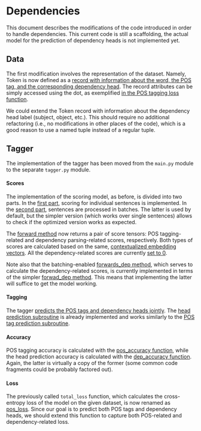 # Dependencies

This document describes the modifications of the code introduced in order to
handle dependencies.  This current code is still a scaffolding, the actual
model for the prediction of dependency heads is not implemented yet.


## Data

The first modification involves the representation of the dataset.  Namely,
Token is now defined as a [record with information about the word, the POS tag,
and the corresponding dependency
head](https://github.com/kawu/hhu-dl-materials/blob/897a6ad472389b406f857c2eef12573d79ba383c/universal-pos-deps/data.py#L8-L26).
The record attributes can be simply accessed using the dot, as exemplified [in
the POS tagging loss
function](https://github.com/kawu/hhu-dl-materials/blob/897a6ad472389b406f857c2eef12573d79ba383c/universal-pos-deps/tagger.py#L332-L333).

We could extend the Token record with information about the dependency head
label (subject, object, etc.).  This should require no additional refactoring
(i.e., no modifications in other places of the code), which is a good reason to
use a named tuple instead of a regular tuple.


## Tagger

The implementation of the tagger has been moved from the `main.py` module to
the separate `tagger.py` module.

#### Scores

The implementation of the scoring model, as before, is divided into two parts.
In the [first
part](https://github.com/kawu/hhu-dl-materials/blob/897a6ad472389b406f857c2eef12573d79ba383c/universal-pos-deps/tagger.py#L49-L105),
scoring for individual sentences is implemented.  In the [second
part](https://github.com/kawu/hhu-dl-materials/blob/897a6ad472389b406f857c2eef12573d79ba383c/universal-pos-deps/tagger.py#L107-L187),
sentences are processed in batches.  The latter is used by default, but the
simpler version (which works over single sentences) allows to check if the
optimized version works as expected.

The [forward
method](https://github.com/kawu/hhu-dl-materials/blob/897a6ad472389b406f857c2eef12573d79ba383c/universal-pos-deps/tagger.py#L89-L105)
now returns a pair of score tensors: POS tagging-related and dependency
parsing-related scores, respectively.  Both types of scores are calculated
based on the same, [contextualized embedding
vectors](https://github.com/kawu/hhu-dl-materials/blob/897a6ad472389b406f857c2eef12573d79ba383c/universal-pos-deps/tagger.py#L53-L67).
All the dependency-related scores are currently [set to
0](https://github.com/kawu/hhu-dl-materials/blob/897a6ad472389b406f857c2eef12573d79ba383c/universal-pos-deps/tagger.py#L80-L87).

Note also that the batching-enabled [forwards_dep
method](https://github.com/kawu/hhu-dl-materials/blob/74fc0061a56c7a51537e9b7384d20dabd49dbac9/universal-pos-deps/tagger.py#L160-L174),
which serves to calculate the dependency-related scores, is currently
implemented in terms of the simpler [forwad_dep
method](https://github.com/kawu/hhu-dl-materials/blob/74fc0061a56c7a51537e9b7384d20dabd49dbac9/universal-pos-deps/tagger.py#L81-L87).
This means that implementing the latter will suffice to get the model working.

#### Tagging

The tagger [predicts the POS tags and dependency heads
jointly](https://github.com/kawu/hhu-dl-materials/blob/302b36505f3673b48df28766164dd3d6065511d9/universal-pos-deps/tagger.py#L197-L214).
The [head prediction
subroutine](https://github.com/kawu/hhu-dl-materials/blob/302b36505f3673b48df28766164dd3d6065511d9/universal-pos-deps/tagger.py#L238-L254)
is already implemented and works similarly to the [POS tag prediction
subroutine](https://github.com/kawu/hhu-dl-materials/blob/302b36505f3673b48df28766164dd3d6065511d9/universal-pos-deps/tagger.py#L216-L236).

#### Accuracy

POS tagging accuracy is calculated with the [pos_accuracy
function](https://github.com/kawu/hhu-dl-materials/blob/897a6ad472389b406f857c2eef12573d79ba383c/universal-pos-deps/tagger.py#L260-L288),
while the head prediction accuracy is calculated with the [dep_accuracy
function](https://github.com/kawu/hhu-dl-materials/blob/897a6ad472389b406f857c2eef12573d79ba383c/universal-pos-deps/tagger.py#L291-L319).
Again, the latter is virtually a copy of the former (some common code fragments
could be probably factored out).

#### Loss

The previously called `total_loss` function, which calculates the cross-entropy
loss of the model on the given dataset, is now renamed as
[pos_loss](https://github.com/kawu/hhu-dl-materials/blob/897a6ad472389b406f857c2eef12573d79ba383c/universal-pos-deps/tagger.py#L322-L356).
Since our goal is to predict both POS tags and dependency heads, we should
extend this function to capture both POS-related and dependency-related loss.
